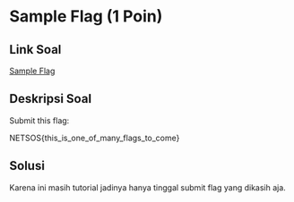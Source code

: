 # Sample Flag (1 Poin)

## Link Soal

[Sample Flag](http://152.118.201.254:8000/challenges#Sample%20Flag)

## Deskripsi Soal

Submit this flag:

NETSOS{this_is_one_of_many_flags_to_come}

## Solusi

Karena ini masih tutorial jadinya hanya tinggal submit flag yang dikasih aja.
